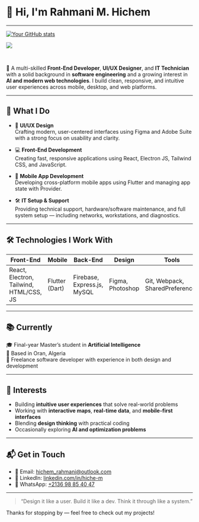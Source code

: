 
# 👋 Hi, I'm Rahmani M. Hichem

<hr/>

[![Your GitHub stats](https://github-readme-stats.vercel.app/api?username=hiche-m&show_icons=true&theme=dark)](https://github.com/hiche-m/github-readme-stats)

![](https://komarev.com/ghpvc/?username=hiche-m&color=brightgreen)

<br/>

🎯 A multi-skilled **Front-End Developer**, **UI/UX Designer**, and **IT Technician** with a solid background in **software engineering** and a growing interest in **AI and modern web technologies**. I build clean, responsive, and intuitive user experiences across mobile, desktop, and web platforms.

---

## 🚀 What I Do

- 🎨 **UI/UX Design**  
  Crafting modern, user-centered interfaces using Figma and Adobe Suite with a strong focus on usability and clarity.

- 💻 **Front-End Development**  
  Creating fast, responsive applications using React, Electron JS, Tailwind CSS, and JavaScript.

- 📱 **Mobile App Development**  
  Developing cross-platform mobile apps using Flutter and managing app state with Provider.

- 🛠️ **IT Setup & Support**  
  Providing technical support, hardware/software maintenance, and full system setup — including networks, workstations, and diagnostics.

---

## 🛠️ Technologies I Work With

| Front-End | Mobile | Back-End | Design | Tools | Other |
|-----------|--------|----------|--------|--------|--------|
| React, Electron, Tailwind, HTML/CSS, JS | Flutter (Dart) | Firebase, Express.js, MySQL | Figma, Photoshop | Git, Webpack, SharedPreferences | Python, Mapbox, Basic AI/ML |

---

## 📚 Currently

🎓 Final-year Master’s student in **Artificial Intelligence**  
📍 Based in Oran, Algeria  
🔧 Freelance software developer with experience in both design and development  

---

## 🌱 Interests

- Building **intuitive user experiences** that solve real-world problems  
- Working with **interactive maps**, **real-time data**, and **mobile-first interfaces**  
- Blending **design thinking** with practical coding  
- Occasionally exploring **AI and optimization problems**

---

## 📬 Get in Touch

- 📧 Email: [hichem_rahmani@outlook.com](mailto:hichem_rahmani@outlook.com)  
- 💼 LinkedIn: [linkedin.com/in/hiche-m](https://linkedin.com/in/hiche-m/)  
- 📱 WhatsApp: [+2136 98 85 40 47](https://wa.me/213784397078)  

---

> “Design it like a user. Build it like a dev. Think it through like a system.”

Thanks for stopping by — feel free to check out my projects!


